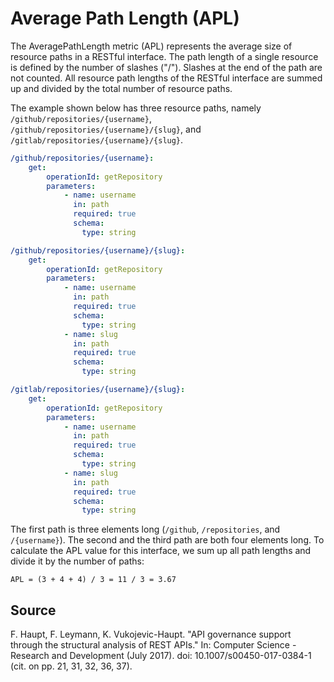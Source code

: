 # Average Path Length (APL)
The AveragePathLength metric (APL) represents the average size of resource paths in a RESTful interface. The path length of a single resource is defined by the number of slashes ("/"). Slashes at the end of the path are not counted. All resource path lengths of the RESTful interface are summed up and divided by the total number of resource paths.

The example shown below has three resource paths, namely `/github/repositories/{username}`, `/github/repositories/{username}/{slug}`, and `/gitlab/repositories/{username}/{slug}`.

```yaml
/github/repositories/{username}:
    get:
        operationId: getRepository
        parameters:
            - name: username
              in: path
              required: true
              schema:
                type: string

/github/repositories/{username}/{slug}:
    get:
        operationId: getRepository
        parameters:
            - name: username
              in: path
              required: true
              schema:
                type: string
            - name: slug
              in: path
              required: true
              schema:
                type: string

/gitlab/repositories/{username}/{slug}:
    get:
        operationId: getRepository
        parameters:
            - name: username
              in: path
              required: true
              schema:
                type: string
            - name: slug
              in: path
              required: true
              schema:
                type: string
```

The first path is three elements long (`/github`, `/repositories`, and `/{username}`). The second and the third path are both four elements long. To calculate the APL value for this interface, we sum up all path lengths and divide it by the number of paths:

`APL = (3 + 4 + 4) / 3 = 11 / 3 = 3.67`

## Source

F. Haupt, F. Leymann, K. Vukojevic-Haupt. "API governance support through the structural analysis of REST APIs." In: Computer Science - Research and Development (July 2017). doi: 10.1007/s00450-017-0384-1 (cit. on pp. 21, 31, 32, 36, 37).